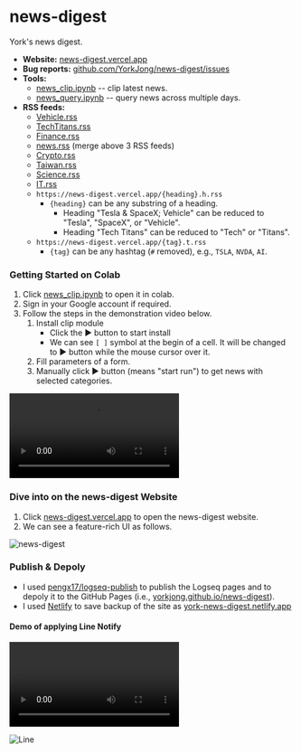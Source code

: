 # news-digest
 York's news digest.

- **Website:** [news-digest.vercel.app](https://news-digest.vercel.app)
- **Bug reports:** [github.com/YorkJong/news-digest/issues](https://github.com/YorkJong/news-digest/issues)
- **Tools:**
  - [news_clip.ipynb](https://colab.research.google.com/github/YorkJong/news-digest/blob/main/notebooks/news_clip.ipynb) -- clip latest news.
  - [news_query.ipynb](https://colab.research.google.com/github/YorkJong/news-digest/blob/main/notebooks/news_query.ipynb) -- query news across multiple days.
- **RSS feeds:**
  - [Vehicle.rss](https://news-digest.vercel.app/Vehicle.rss)
  - [TechTitans.rss](https://news-digest.vercel.app/TechTitans.rss)
  - [Finance.rss](https://news-digest.vercel.app/Finance.rss)
  - [news.rss](https://news-digest.vercel.app/news.rss) (merge above 3 RSS feeds)
  - [Crypto.rss](https://news-digest.vercel.app/Crypto.rss)
  - [Taiwan.rss](https://news-digest.vercel.app/Taiwan.rss)
  - [Science.rss](https://news-digest.vercel.app/Science.rss)
  - [IT.rss](https://news-digest.vercel.app/IT.rss)
  - `https://news-digest.vercel.app/{heading}.h.rss`
     - `{heading}` can be any substring of a heading.
       - Heading "Tesla & SpaceX; Vehicle" can be reduced to "Tesla", "SpaceX", or "Vehicle".
       - Heading "Tech Titans" can be reduced to "Tech" or "Titans".
  - `https://news-digest.vercel.app/{tag}.t.rss`
    - `{tag}` can be any hashtag (`#` removed), e.g., `TSLA`, `NVDA`, `AI`.

### Getting Started on Colab

1. Click [news_clip.ipynb](https://colab.research.google.com/github/YorkJong/news-digest/blob/main/notebooks/news_clip.ipynb) to open it in colab.
2. Sign in your Google account if required.
3. Follow the steps in the demonstration video below.
   1. Install clip module
      - Click the ► button to start install
      - We can see `[ ]` symbol at the begin of a cell. It will be changed to ► button while the mouse cursor over it.
   2. Fill parameters of a form.
   3. Manually click ► button (means "start run") to get news with selected categories.

<video src="https://user-images.githubusercontent.com/11453572/227774236-4a16750e-afb3-411e-80cc-a9b079113a78.mov" controls="controls" style="max-width: 730px;">
</video>

### Dive into on the news-digest Website

1. Click [news-digest.vercel.app](https://news-digest.vercel.app) to open the news-digest website.
2. We can see a feature-rich UI as follows.

![news-digest](https://user-images.githubusercontent.com/11453572/226693810-07bed2e9-d4d4-4ffd-b29a-dc5c7f2851f5.jpg)

### Publish & Depoly

- I used [pengx17/logseq-publish](https://github.com/pengx17/logseq-publish) to publish the Logseq pages and to depoly it to the GitHub Pages (i.e., [yorkjong.github.io/news-digest](https://yorkjong.github.io/news-digest)).
- I used [Netlify](https://netlify.app) to save backup of the site as [york-news-digest.netlify.app](https://york-news-digest.netlify.app)

#### Demo of applying Line Notify

<video src="https://user-images.githubusercontent.com/11453572/227774419-fe4c7e47-b10a-4c9d-9efa-267997ebb641.mov" controls="controls" style="max-width: 730px;">
</video>

![Line](https://user-images.githubusercontent.com/11453572/227774718-11c5cd26-b896-4c77-935c-7af1ff04ed96.jpg)
